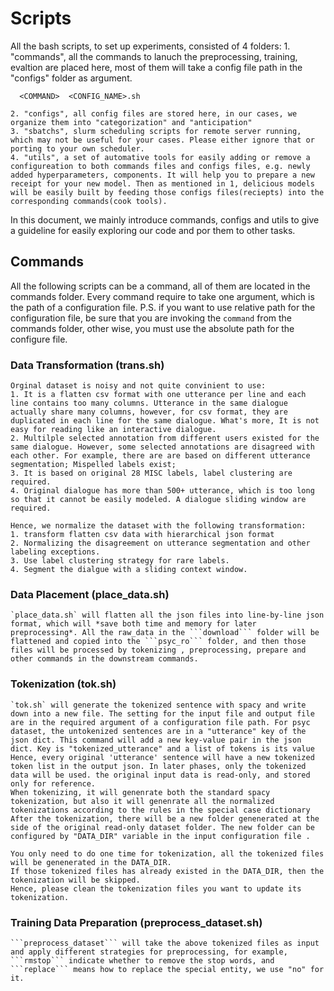 # Scripts

All the bash scripts, to set up experiments, consisted of 4 folders:
    1. "commands", all the commands to lanuch the preprocessing, training, evaltion are placed here, most of them will take a config file path in the "configs" folder as argument.
```
  <COMMAND>  <CONFIG_NAME>.sh
```
    2. "configs", all config files are stored here, in our cases, we organize them into "categorization" and "anticipation"
    3. "sbatchs", slurm scheduling scripts for remote server running, which may not be useful for your cases. Please either ignore that or porting to your own scheduler.
    4. "utils", a set of automative tools for easily adding or remove a configureation to both commands files and configs files, e.g. newly added hyperparameters, components. It will help you to prepare a new receipt for your new model. Then as mentioned in 1, delicious models will be easily built by feeding those configs files(reciepts) into the corresponding commands(cook tools).

In this document, we mainly introduce commands, configs and utils to give a guideline for easily exploring our code and por them to other tasks.

## Commands

All the following scripts can be a command, all of them are located in the commands folder. Every command require to take one argument, which is the path of a configuration file.
P.S. if you want to use relative path for the configuration file, be sure that you are invoking the `command` from the commands folder, other wise, you must use the absolute path for the configure file.


### Data Transformation (**trans.sh**)
    Orginal dataset is noisy and not quite convinient to use:
    1. It is a flatten csv format with one utterance per line and each line contains too many columns. Utterance in the same dialogue actually share many columns, however, for csv format, they are duplicated in each line for the same dialogue. What's more, It is not easy for reading like an interactive dialogue.
    2. Multilple selected annotation from different users existed for the same dialogue. However, some selected annotations are disagreed with each other. For example, there are are based on different utterance segmentation; Mispelled labels exist;
    3. It is based on original 28 MISC labels, label clustering are required.
    4. Original dialogue has more than 500+ utterance, which is too long so that it cannot be easily modeled. A dialogue sliding window are required.

    Hence, we normalize the dataset with the following transformation:
    1. transform flatten csv data with hierarchical json format
    2. Normalizing the disagreement on utterance segmentation and other labeling exceptions.
    3. Use label clustering strategy for rare labels.
    4. Segment the dialgue with a sliding context window.


### Data Placement (**place_data.sh**)

    `place_data.sh` will flatten all the json files into line-by-line json format, which will *save both time and memory for later preprocessing*. All the raw_data in the ```download``` folder will be flattened and copied into the ```psyc_ro``` folder, and then those files will be processed by tokenizing , preprocessing, prepare and other commands in the downstream commands.



### Tokenization (**tok.sh**)

    `tok.sh` will generate the tokenized sentence with spacy and write down into a new file. The setting for the input file and output file are in the required argument of a configuration file path. For psyc dataset, the untokenized sentences are in a "utterance" key of the json dict. This command will add a new key-value pair in the json dict. Key is "tokenized_utterance" and a list of tokens is its value  Hence, every original 'utterance' sentence will have a new tokenized token list in the output json. In later phases, only the tokenized data will be used. the original input data is read-only, and stored only for reference.
    When tokenizing, it will genenrate both the standard spacy tokenization, but also it will genenrate all the normalized tokenizations according to the rules in the special case dictionary
    After the tokenization, there will be a new folder genenerated at the side of the original read-only dataset folder. The new folder can be configured by "DATA_DIR" variable in the input configuration file .

```
You only need to do one time for tokenization, all the tokenized files will be genenerated in the DATA_DIR.
If those tokenized files has already existed in the DATA_DIR, then the tokenization will be skipped.
Hence, please clean the tokenization files you want to update its tokenization.
```

### Training Data Preparation (**preprocess_dataset.sh**)

    ```preprocess_dataset``` will take the above tokenized files as input and apply different strategies for preprocessing, for example, ```rmstop``` indicate whether to remove the stop words, and ```replace``` means how to replace the special entity, we use "no" for it.








